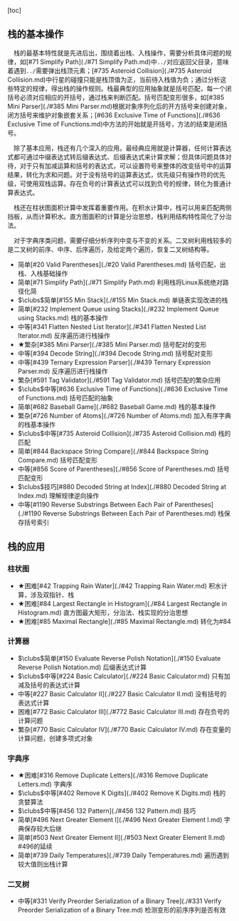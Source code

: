 [toc]

## 栈的基本操作

&emsp;栈的最基本特性就是先进后出，围绕着出栈、入栈操作，需要分析具体问题的规律，如[#71 Simplify Path](./#71 Simplify Path.md)中`../`对应返回父目录，意味着遇到`../`需要弹出栈顶元素；[#735 Asteroid Collision](./#735 Asteroid Collision.md)中行星的碰撞只能是栈顶值为正，当前待入栈值为负；通过分析这些特定的规律，得出栈的操作规则。栈最典型的应用抽象就是括号匹配，每一个闭括号必须对应相应的开括号，通过栈来判断匹配。括号匹配变形很多，如[#385 Mini Parser](./#385 Mini Parser.md)根据对象序列化后的开方括号来创建对象，闭方括号来维护对象嵌套关系；[#636 Exclusive Time of Functions](./#636 Exclusive Time of Functions.md)中方法的开始就是开括号，方法的结束是闭括号。

&emsp;除了基本应用，栈还有几个深入的应用。最经典应用就是计算器，任何计算表达式都可通过中缀表达式转后缀表达式、后缀表达式来计算求解；但具体问题具体对待，对于只有加减运算和括号的表达式，可以设置符号来整体的改变括号中的运算结果，转化为求和问题。对于没有括号的运算表达式，优先级只有操作符的优先级，可使用双栈运算。存在负号的计算表达式可以找到负号的规律，转化为普通计算表达式。

&emsp;栈还在柱状图面积计算中发挥着重要作用。在积水计算中，栈可以用来匹配两侧挡板，从而计算积水。直方图面积的计算是分治思想，栈利用结构特性简化了分治法。

&emsp;对于字典序类问题，需要仔细分析序列中变与不变的关系。二叉树利用栈较多的是二叉树的前序、中序、后序遍历，及给定两个遍历，恢复二叉树结构等。

* 简单[#20 Valid Parentheses](./#20 Valid Parentheses.md)    括号匹配，出栈、入栈基础操作
* 简单[#71 Simplify Path](./#71 Simplify Path.md)    利用栈将Linux系统绝对路径化简
* $\clubs$简单[#155 Min Stack](./#155 Min Stack.md)    单链表实现改进的栈
* 简单[#232 Implement Queue using Stacks](./#232 Implement Queue using Stacks.md)    栈的基本操作
* 中等[#341 Flatten Nested List Iterator](./#341 Flatten Nested List Iterator.md)    反序遍历进行栈操作
* $\bigstar$繁杂[#385 Mini Parser](./#385 Mini Parser.md)    括号配对的变形
* 中等[#394 Decode String](./#394 Decode String.md)    括号配对变形
* 中等[#439 Ternary Expression Parser](./#439 Ternary Expression Parser.md)    反序遍历进行栈操作
* 繁杂[#591 Tag Validator](./#591 Tag Validator.md)    括号匹配的繁杂应用
* $\clubs$中等[#636 Exclusive Time of Functions](./#636 Exclusive Time of Functions.md)    括号匹配的抽象
* 简单[#682 Baseball Game](./#682 Baseball Game.md)    栈的基本操作
* 繁杂[#726 Number of Atoms](./#726 Number of Atoms.md)    加入有序字典的栈基本操作
* $\clubs$中等[#735 Asteroid Collision](./#735 Asteroid Collision.md)    栈的匹配
* 简单[#844 Backspace String Compare](./#844 Backspace String Compare.md)    括号匹配变形
* 中等[#856 Score of Parentheses](./#856 Score of Parentheses.md)    括号匹配变形
* $\clubs$技巧[#880 Decoded String at Index](./#880 Decoded String at Index.md)    理解规律逆向操作
* 中等[#1190 Reverse Substrings Between Each Pair of Parentheses](./#1190 Reverse Substrings Between Each Pair of Parentheses.md)    栈保存括号索引

## 栈的应用

### 柱状图

* $\bigstar$困难[#42 Trapping Rain Water](./#42 Trapping Rain Water.md)    积水计算，涉及双指针、栈
* $\bigstar$困难[#84 Largest Rectangle in Histogram](./#84 Largest Rectangle in Histogram.md)    直方图最大矩形，分治法、栈实现的分治思想
* $\bigstar$困难[#85 Maximal Rectangle](./#85 Maximal Rectangle.md)    转化为#84

### 计算器

* $\clubs$简单[#150 Evaluate Reverse Polish Notation](./#150 Evaluate Reverse Polish Notation.md)    后缀表达式计算
* $\clubs$中等[#224 Basic Calculator](./#224 Basic Calculator.md)    只有加减及括号的表达式计算
* 中等[#227 Basic Calculator II](./#227 Basic Calculator II.md)    没有括号的表达式计算
* 困难[#772 Basic Calculator III](./#772 Basic Calculator III.md)    存在负号的计算问题
* 繁杂[#770 Basic Calculator IV](./#770 Basic Calculator IV.md)    存在变量的计算问题，创建多项式对象

### 字典序

* $\bigstar$困难[#316 Remove Duplicate Letters](./#316 Remove Duplicate Letters.md)    字典序
* $\clubs$中等[#402 Remove K Digits](./#402 Remove K Digits.md)    栈的贪婪算法
* $\clubs$中等[#456 132 Pattern](./#456 132 Pattern.md)    技巧
* 简单[#496 Next Greater Element I](./#496 Next Greater Element I.md)    字典保存较大后继
* 简单[#503 Next Greater Element II](./#503 Next Greater Element II.md)    #496的延续
* 简单[#739 Daily Temperatures](./#739 Daily Temperatures.md)    遍历遇到较大值则出栈计算

### 二叉树

* 中等[#331 Verify Preorder Serialization of a Binary Tree](./#331 Verify Preorder Serialization of a Binary Tree.md)    检测变形的前序序列是否有效